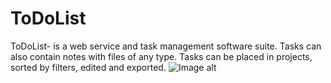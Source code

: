 # ToDoList
ToDoList- is a web service and task management software suite. Tasks can also contain notes with files of any type. Tasks can be placed in projects, sorted by filters, edited and exported.
![Image alt](https://github.com/VakhidGuliev/ToDoList/raw/Development/file:///C:/Users/Vakhid-PK/RiderProjects/ToDoList/ToDoList/wwwroot/files/background.jpg)
